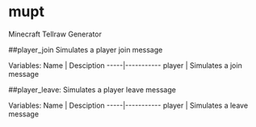 # mupt
Minecraft Tellraw Generator

##player_join
Simulates a player join message

Variables:
Name | Desciption
-----|-----------
player | Simulates a join message

##player_leave:
Simulates a player leave message

Variables:
Name | Desciption
-----|-----------
player | Simulates a leave message
